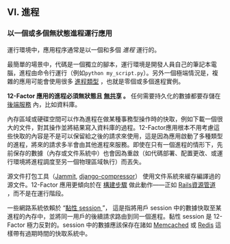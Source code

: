 ## VI. 進程
### 以一個或多個無狀態進程運行應用

運行環境中，應用程序通常是以一個和多個 *進程* 運行的。

最簡單的場景中，代碼是一個獨立的腳本，運行環境是開發人員自己的筆記本電腦，進程由命令行運行（例如`python my_script.py`）。另外一個極端情況是，複雜的應用可能會使用很多 [進程類型](./concurrency) ，也就是零個或多個進程實例。

**12-Factor 應用的進程必須無狀態且 [無共享](http://en.wikipedia.org/wiki/Shared_nothing_architecture) 。** 任何需要持久化的數據都要存儲在 [後端服務](./backing-services) 內，比如資料庫。

內存區域或硬碟空間可以作為進程在做某種事務型操作時的快取，例如下載一個很大的文件，對其操作並將結果寫入資料庫的過程。12-Factor應用根本不用考慮這些快取的內容是不是可以保留給之後的請求來使用，這是因為應用啟動了多種類型的進程，將來的請求多半會由其他進程來服務。即使在只有一個進程的情形下，先前保存的數據（內存或文件系統中）也會因為重啟（如代碼部署、配置更改、或運行環境將進程調度至另一個物理區域執行）而丟失。

源文件打包工具（[Jammit](http://documentcloud.github.com/jammit/), [django-compressor](http://django-compressor.readthedocs.org/)） 使用文件系統來緩存編譯過的源文件。12-Factor 應用更傾向於在 [構建步驟](./build-release-run) 做此動作——正如 [Rails資源管道](http://guides.rubyonrails.org/asset_pipeline.html) ，而不是在運行階段。

一些網路系統依賴於 “[黏性 session ](http://en.wikipedia.org/wiki/Load_balancing_%28computing%29#Persistence)”， 這是指將用戶 session 中的數據快取至某進程的內存中，並將同一用戶的後續請求路由到同一個進程。黏性 session 是 12-Factor 極力反對的。session 中的數據應該保存在諸如 [Memcached](http://memcached.org/) 或 [Redis](http://redis.io/) 這樣帶有過期時間的快取系統中。
